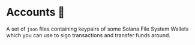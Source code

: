 # Accounts :open_file_folder:

A set of `json` files containing keypairs of some Solana File System Wallets which you can use to sign transactions and transfer funds around.